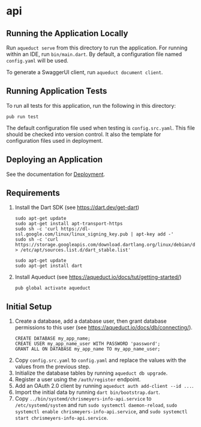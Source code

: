 # api

## Running the Application Locally

Run `aqueduct serve` from this directory to run the application. For running within an IDE, run `bin/main.dart`. By default, a configuration file named `config.yaml` will be used.

To generate a SwaggerUI client, run `aqueduct document client`.

## Running Application Tests

To run all tests for this application, run the following in this directory:

```
pub run test
```

The default configuration file used when testing is `config.src.yaml`. This file should be checked into version control. It also the template for configuration files used in deployment.

## Deploying an Application

See the documentation for [Deployment](https://aqueduct.io/docs/deploy/).

## Requirements
1) Install the Dart SDK (see https://dart.dev/get-dart)
    ```
    sudo apt-get update
    sudo apt-get install apt-transport-https
    sudo sh -c 'curl https://dl-ssl.google.com/linux/linux_signing_key.pub | apt-key add -'
    sudo sh -c 'curl https://storage.googleapis.com/download.dartlang.org/linux/debian/dart_stable.list > /etc/apt/sources.list.d/dart_stable.list'
    ```
    ```
    sudo apt-get update
    sudo apt-get install dart
    ```
2) Install Aqueduct (see https://aqueduct.io/docs/tut/getting-started/)
    ```
    pub global activate aqueduct
    ```

## Initial Setup
1) Create a database, add a database user, then grant database permissions to this user (see https://aqueduct.io/docs/db/connecting/).
    ```
    CREATE DATABASE my_app_name;
    CREATE USER my_app_name_user WITH PASSWORD 'password';
    GRANT ALL ON DATABASE my_app_name TO my_app_name_user;
    ```
2) Copy `config.src.yaml` to `config.yaml` and replace the values with the values from the previous step.
3) Initialize the database tables by running `aqueduct db upgrade`.
4) Register a user using the `/auth/register` endpoint.
5) Add an OAuth 2.0 client by running `aqueduct auth add-client --id ...`.
6) Import the initial data by running `dart bin/bootstrap.dart`.
7) Copy `../bin/systemd/chrismeyers-info-api.service` to `/etc/systemd/system` and run `sudo systemctl daemon-reload`, `sudo systemctl enable chrismeyers-info-api.service`, and `sudo systemctl start chrismeyers-info-api.service`.
